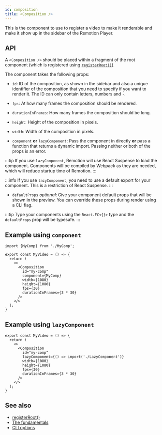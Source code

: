 ```yaml
---
id: composition
title: <Composition />
---
```


This is the component to use to register a video to make it renderable and make it show up in the sidebar of the Remotion Player.

## API

A `<Composition />` should be placed within a fragment of the root component (which is registered using [`registerRoot()`](/docs/register-root)).

The component takes the following props:

- `id`: ID of the composition, as shown in the sidebar and also a unique identifier of the composition that you need to specify if you want to render it. The ID can only contain letters, numbers and `-`.

- `fps`: At how many frames the composition should be rendered.

- `durationInFrames`: How many frames the composition should be long.

- `height`: Height of the composition in pixels.

- `width`: Width of the composition in pixels.

- `component` **or** `lazyComponent`: Pass the component in directly **or** pass a function that returns a dynamic import. Passing neither or both of the props is an error.

:::tip
If you use `lazyComponent`, Remotion will use React Suspense to load the component. Components will be compiled by Webpack as they are needed, which will reduce startup time of Remotion.
:::

:::info
If you use `lazyComponent`, you need to use a default export for your component. This is a restriction of React Suspense.
:::

- `defaultProps` _optional_: Give your component default props that will be shown in the preview. You can override these props during render using a CLI flag.

:::tip
Type your components using the `React.FC<{}>` type and the `defaultProps` prop will be typesafe.
:::

## Example using `component`

```tsx
import {MyComp} from './MyComp';

export const MyVideo = () => {
  return (
    <>
      <Composition
        id="my-comp"
        component={MyComp}
        width={1080}
        height={1080}
        fps={30}
        durationInFrames={3 * 30}
      />
    </>
  );
}
```

## Example using `lazyComponent`

```tsx
export const MyVideo = () => {
  return (
    <>
      <Composition
        id="my-comp"
        lazyComponent={() => import('./LazyComponent')}
        width={1080}
        height={1080}
        fps={30}
        durationInFrames={3 * 30}
      />
    </>
  );
}
```

## See also

- [registerRoot()](/docs/register-root)
- [The fundamentals](/docs/the-fundamentals)
- [CLI options](/docs/cli)
